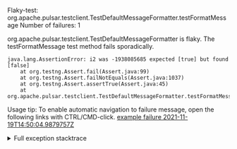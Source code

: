         
Flaky-test: org.apache.pulsar.testclient.TestDefaultMessageFormatter.testFormatMessage
Number of failures: 1

org.apache.pulsar.testclient.TestDefaultMessageFormatter is flaky. The testFormatMessage test method fails sporadically.

```
java.lang.AssertionError: i2 was -1938085685 expected [true] but found [false]
	at org.testng.Assert.fail(Assert.java:99)
	at org.testng.Assert.failNotEquals(Assert.java:1037)
	at org.testng.Assert.assertTrue(Assert.java:45)
	at org.apache.pulsar.testclient.TestDefaultMessageFormatter.testFormatMessage(TestDefaultMessageFormatter.java:68)
```

Usage tip: To enable automatic navigation to failure message, open the following links with CTRL/CMD-click.
[example failure 2021-11-19T14:50:04.9879757Z](https://github.com/apache/pulsar/runs/4265350353?check_suite_focus=true?check_suite_focus=true#step:8:8742)


<details>
<summary>Full exception stacktrace</summary>
<code><pre>
java.lang.AssertionError: i2 was -1938085685 expected [true] but found [false]
	at org.testng.Assert.fail(Assert.java:99)
	at org.testng.Assert.failNotEquals(Assert.java:1037)
	at org.testng.Assert.assertTrue(Assert.java:45)
	at org.apache.pulsar.testclient.TestDefaultMessageFormatter.testFormatMessage(TestDefaultMessageFormatter.java:68)
	at java.base/jdk.internal.reflect.NativeMethodAccessorImpl.invoke0(Native Method)
	at java.base/jdk.internal.reflect.NativeMethodAccessorImpl.invoke(NativeMethodAccessorImpl.java:62)
	at java.base/jdk.internal.reflect.DelegatingMethodAccessorImpl.invoke(DelegatingMethodAccessorImpl.java:43)
	at java.base/java.lang.reflect.Method.invoke(Method.java:566)
	at org.testng.internal.MethodInvocationHelper.invokeMethod(MethodInvocationHelper.java:132)
	at org.testng.internal.InvokeMethodRunnable.runOne(InvokeMethodRunnable.java:45)
	at org.testng.internal.InvokeMethodRunnable.call(InvokeMethodRunnable.java:73)
	at org.testng.internal.InvokeMethodRunnable.call(InvokeMethodRunnable.java:11)
	at java.base/java.util.concurrent.FutureTask.run(FutureTask.java:264)
	at java.base/java.util.concurrent.ThreadPoolExecutor.runWorker(ThreadPoolExecutor.java:1128)
	at java.base/java.util.concurrent.ThreadPoolExecutor$Worker.run(ThreadPoolExecutor.java:628)
	at java.base/java.lang.Thread.run(Thread.java:829)

</pre></code>
</details>

